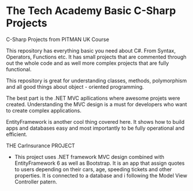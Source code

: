# The Tech Academy Basic C-Sharp Projects
C-Sharp Projects from PITMAN UK Course

This repository has everything basic you need about C#. From Syntax, Operators, Functions etc.
It has small projects that are commented through out the whole code and 
as well more complex projects that are fully functional.

This repository is great for understanding classes, methods, polymorphism and all
good things about object - oriented programming.

The best part is the .NET MVC apllications where awesome projets were created.
Understanding the MVC design is a must for developers who want to create complex
applications.

EntityFramework is another cool thing covered here. It shows how to build apps and
databases easy and most importantly to be fully operational and efficient.

THE CarInsurance PROJECT
- This project uses .NET framework MVC design combined with EntityFramework 6 as
  well as Bootstrap. It is an app that assign quotes to users depending on their
  cars, age, speeding tickets and other properties. It is connected to a database
  and i following the Model View Controller patern.
